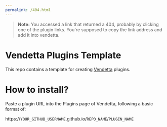 ```yaml
---
permalink: /404.html
---
```

> **Note:** You accessed a link that returned a 404, probably by clicking one of the plugin links. You're supposed to copy the link address and add it into vendetta.

# Vendetta Plugins Template
This repo contains a template for creating [Vendetta](https://github.com/vendetta-mod/Vendetta) plugins.

# How to install?
Paste a plugin URL into the Plugins page of Vendetta, following a basic format of:

https://`YOUR_GITHUB_USERNAME`.github.io/`REPO_NAME`/`PLUGIN_NAME`